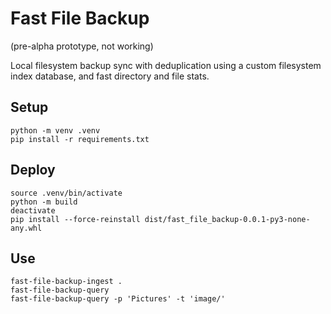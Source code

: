 # Fast File Backup

(pre-alpha prototype, not working)

Local filesystem backup sync with deduplication using a custom filesystem index database,
and fast directory and file stats.

## Setup

    python -m venv .venv
    pip install -r requirements.txt

## Deploy

    source .venv/bin/activate
    python -m build
    deactivate
    pip install --force-reinstall dist/fast_file_backup-0.0.1-py3-none-any.whl

## Use

    fast-file-backup-ingest .
    fast-file-backup-query
    fast-file-backup-query -p 'Pictures' -t 'image/'

